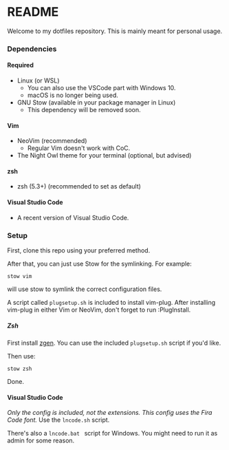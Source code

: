 # README #

Welcome to my dotfiles repository.
This is mainly meant for personal usage.


### Dependencies ###
#### Required ####
- Linux (or WSL)
    - You can also use the VSCode part with Windows 10.
    - macOS is no longer being used.
- GNU Stow (available in your package manager in Linux)
    - This dependency will be removed soon.

#### Vim ####
- NeoVim (recommended)
    - Regular Vim doesn't work with CoC.
- The Night Owl theme for your terminal (optional, but advised)

#### zsh ####
- zsh (5.3+) (recommended to set as default)

#### Visual Studio Code ####
- A recent version of Visual Studio Code.
 
### Setup ###
First, clone this repo using your preferred method.
    
After that, you can just use Stow for the symlinking. For example:

    stow vim

will use stow to symlink the correct configuration files.

A script called `plugsetup.sh` is included to install vim-plug. After installing vim-plug in either Vim or NeoVim, don't forget to run :PlugInstall.
##### Zsh #####
First install [zgen](https://github.com/tarjoilija/zgen).
You can use the included `plugsetup.sh` script if you'd like.

Then use:

    stow zsh

Done.

#### Visual Studio Code ####

*Only the config is included, not the extensions.*
*This config uses the Fira Code font.*
Use the ` lncode.sh ` script.

There's also a `lncode.bat ` script for Windows. 
You might need to run it as admin for some reason.